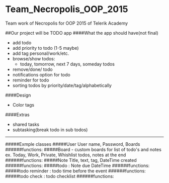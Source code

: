 # Team_Necropolis_OOP_2015
Team work of Necropolis for OOP 2015 of Telerik Academy

##Our project will be TODO app
####What the app should have(not final)
+ add todo
+ add priority to todo (1-5 maybe)
+ add tag personal/work/etc.
+ browse/show todos:
  * today, tomorrow, next 7 days, someday todos
+ remove/done/ todo
+ notifications option for todo
+ reminder for todo
+ sorting todos by priority/date/tag/alphabetically

####Design
+ Color tags

####Extras
+ shared tasks
+ subtasking(break todo in sub todos)

* * *

#####Exmple classes
#####User
User name, Password, Boards
######functions:
#####Board - custom boards for list of todo's and notes ex. Today, Work, Private, Whishlist
todos, notes at the end
######functions:
#####Note
Title, text, tag, DateTime created
######functions:
#####todo : Note 
due DateTime
######functions:
#####todo reminder : todo 
time  before the event
######functions:
#####todo check : todo
checklist
######functions:
